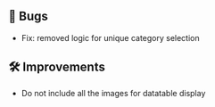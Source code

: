 ## 🐛 Bugs

- Fix: removed logic for unique category selection


## 🛠️ Improvements

- Do not include all the images for datatable display